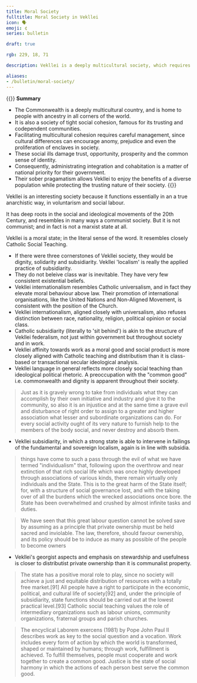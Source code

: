 ```yaml
---
title: Moral Society
fulltitle: Moral Society in Vekllei
icon: 🗣️
emoji: ¢
series: bulletin

draft: true

rgb: 229, 18, 71

description: Vekllei is a deeply multicultural society, which requires careful attention to prevent damaging its tight-knit and high-trust communities.

aliases:
- /bulletin/moral-society/
---
```

{{<note panel>}}
**Summary**

* The Commonwealth is a deeply multicultural country, and is home to people with ancestry in all corners of the world.
* It is also a society of tight social cohesion, famous for its trusting and codependent communities.
* Facilitating multicultural cohesion requires careful management, since cultural differences can encourage anomy, prejudice and even the proliferation of enclaves in society.
* These social ills damage trust, opportunity, prosperity and the common sense of identity.
* Consequently, administrating integration and cohabitation is a matter of national priority for their government.
* Their sober pragamatism allows Vekllei to enjoy the benefits of a diverse population while protecting the trusting nature of their society.
{{</note>}}

Vekllei is an interesting society because it functions essentially in an a true anarchistic way, in voluntarism and social labour.

It has deep roots in the social and ideological movements of the 20th Century, and resembles in many ways a communist society. But it is not communist; and in fact is not a marxist state at all.

Vekllei is a moral state; in the literal sense of the word. It resembles closely Catholic Social Teaching.

* If there were three cornerstones of Vekllei society, they would be dignity, solidarity and subsidiarity. Vekllei 'localism' is really the applied practice of subsidiarity.
* They do not beleive class war is inevitable. They have very few consistent existential beliefs.
* Vekllei internationalism resembles Catholic universalism, and in fact they elevate moral behaviour above law. Their promotion of international organisations, like the United Nations and Non-Aligned Movement, is consistent with the position of the Church.
* Vekllei internationalism, aligned closely with universalism, also refuses distinction between race, nationality, religion, political opinion or social class.
* Catholic subsidiarity (literally to 'sit behind') is akin to the structure of Vekllei federalism, not just within government but throughout society and in work.
* Vekllei affinity towards work as a moral good and social product is more closely aligned with Catholic teaching and distributism than it is class-based or transactional secular ideological analysis.
* Vekllei language in general reflects more closely social teaching than ideological political rhetoric. A preoccupation with the "common good" i.e. commonwealth and dignity is apparent throughout their society.

> Just as it is gravely wrong to take from individuals what they can accomplish by their own initiative and industry and give it to the community, so also it is an injustice and at the same time a grave evil and disturbance of right order to assign to a greater and higher association what lesser and subordinate organizations can do. For every social activity ought of its very nature to furnish help to the members of the body social, and never destroy and absorb them.

* Vekllei subsidiarity, in which a strong state is able to intervene in failings of the fundamental and sovereign localism, again is in line with subsidia.

> things have come to such a pass through the evil of what we have termed "individualism" that, following upon the overthrow and near extinction of that rich social life which was once highly developed through associations of various kinds, there remain virtually only individuals and the State. This is to the great harm of the State itself; for, with a structure of social governance lost, and with the taking over of all the burdens which the wrecked associations once bore. the State has been overwhelmed and crushed by almost infinite tasks and duties.

> We have seen that this great labour question cannot be solved save by assuming as a principle that private ownership must be held sacred and inviolable. The law, therefore, should favour ownership, and its policy should be to induce as many as possible of the people to become owners

* Vekllei's georgist aspects and emphasis on stewardship and usefulness is closer to distributist private ownership than it is communalist property.

> The state has a positive moral role to play, since no society will achieve a just and equitable distribution of resources with a totally free market.[91] All people have a right to participate in the economic, political, and cultural life of society[92] and, under the principle of subsidiarity, state functions should be carried out at the lowest practical level.[93] Catholic social teaching values the role of intermediary organizations such as labour unions, community organizations, fraternal groups and parish churches.

> The encyclical Laborem exercens (1981) by Pope John Paul II describes work as key to the social question and a vocation. Work includes every form of action by which the world is transformed, shaped or maintained by humans; through work, fulfillment is achieved. To fulfill themselves, people must cooperate and work together to create a common good. Justice is the state of social harmony in which the actions of each person best serve the common good.